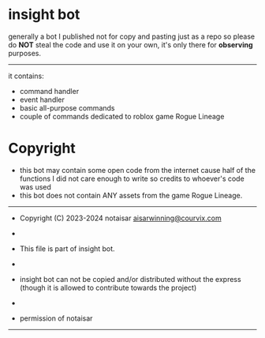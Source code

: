 # insight bot

generally a bot I published not for copy and pasting just as a repo so please do **NOT** steal the code and use it on your own, it's only there for **observing** purposes.

*******************************************

it contains:
- command handler
- event handler
- basic all-purpose commands
- couple of commands dedicated to roblox game Rogue Lineage

# Copyright

- this bot may contain some open code from the internet cause half of the functions I did not care enough to write so credits to whoever's code was used
- this bot does not contain ANY assets from the game Rogue Lineage.

*******************************************************

* Copyright (C) 2023-2024 notaisar <aisarwinning@courvix.com>

*

* This file is part of insight bot.

*

* insight bot can not be copied and/or distributed without the express (though it is allowed to contribute towards the project)

*

* permission of notaisar

*******************************************************